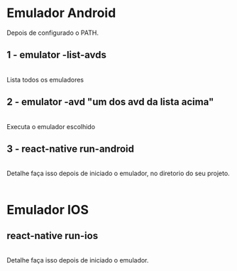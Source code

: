 
<h1>Emulador Android</h1>
Depois de configurado o PATH.<br>
<h2>1 - emulator -list-avds</h2> <br>
Lista todos os emuladores<br>
<h2>2 - emulator -avd "um dos avd da lista acima"</h2><br>
Executa o emulador escolhido<br>
<h2>3 - react-native run-android</h2><br> Detalhe faça isso depois de iniciado o emulador, no diretorio do seu projeto.
<br><br>
<h1>Emulador IOS</h1>
<h2>react-native run-ios</h2><br> Detalhe faça isso depois de iniciado o emulador.

